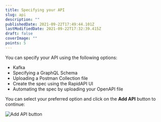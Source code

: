 ```yaml
---
title: Specifying your API
slug: api
description: ""
publishedDate: 2021-09-22T17:49:44.101Z
lastModifiedDate: 2021-09-22T17:32:39.415Z
draft: false
coverImage: ""
points: 5
---
```


You can specify your API using the following options:

- Kafka
- Specifying a GraphQL Schema
- Uploading a Postman Collection file
- Create the spec using the RapidAPI UI
- Automating the spec by uploading your OpenAPI file

You can select your preferred option and click on the **Add API** button to continue:

![Add API button](rapidapi-hub-provider/images/image3.png)
